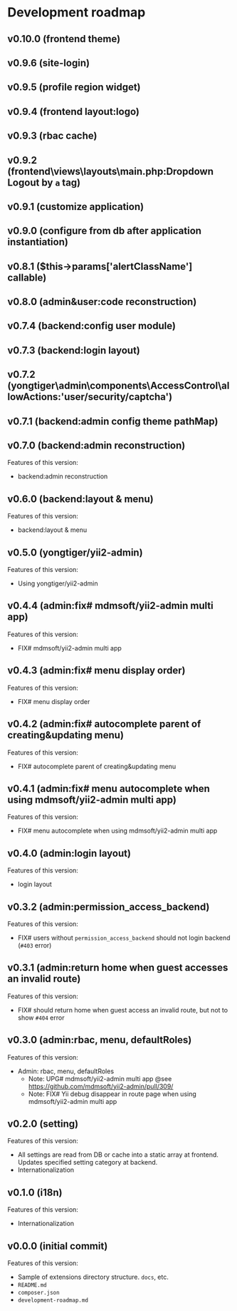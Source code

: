 # Development roadmap

## v0.10.0 (frontend theme)


## v0.9.6 (site-login)


## v0.9.5 (profile region widget)


## v0.9.4 (frontend layout:logo)


## v0.9.3 (rbac cache)


## v0.9.2 (frontend\views\layouts\main.php:Dropdown Logout by `a` tag)


## v0.9.1 (customize application)


## v0.9.0 (configure from db after application instantiation)


## v0.8.1 ($this->params['alertClassName'] callable)


## v0.8.0 (admin&user:code reconstruction)


## v0.7.4 (backend:config user module)


## v0.7.3 (backend:login layout)


## v0.7.2 (yongtiger\admin\components\AccessControl\allowActions:'user/security/captcha')


## v0.7.1 (backend:admin config theme pathMap)


## v0.7.0 (backend:admin reconstruction)

Features of this version:

* backend:admin reconstruction


## v0.6.0 (backend:layout & menu)

Features of this version:

* backend:layout & menu


## v0.5.0 (yongtiger/yii2-admin)

Features of this version:

* Using yongtiger/yii2-admin


## v0.4.4 (admin:fix# mdmsoft/yii2-admin multi app)

Features of this version:

* FIX# mdmsoft/yii2-admin multi app


## v0.4.3 (admin:fix# menu display order)

Features of this version:

* FIX# menu display order


## v0.4.2 (admin:fix# autocomplete parent of creating&updating menu)

Features of this version:

* FIX# autocomplete parent of creating&updating menu


## v0.4.1 (admin:fix# menu autocomplete when using mdmsoft/yii2-admin multi app)

Features of this version:

* FIX# menu autocomplete when using mdmsoft/yii2-admin multi app


## v0.4.0 (admin:login layout)

Features of this version:

* login layout


## v0.3.2 (admin:permission_access_backend)

Features of this version:

* FIX# users without `permission_access_backend` should not login backend (`#403` error)


## v0.3.1 (admin:return home when guest accesses an invalid route)

Features of this version:

* FIX# should return home when guest access an invalid route, but not to show `#404` error


## v0.3.0 (admin:rbac, menu, defaultRoles)

Features of this version:

* Admin: rbac, menu, defaultRoles
  - Note: UPG# mdmsoft/yii2-admin multi app @see https://github.com/mdmsoft/yii2-admin/pull/309/
  - Note: FIX# Yii debug disappear in route page when using mdmsoft/yii2-admin multi app


## v0.2.0 (setting)

Features of this version:

* All settings are read from DB or cache into a static array at frontend. Updates specified setting category at backend.
* Internationalization


## v0.1.0 (i18n)

Features of this version:

* Internationalization


## v0.0.0 (initial commit)

Features of this version:

* Sample of extensions directory structure. `docs`, etc.
* `README.md`
* `composer.json`
* `development-roadmap.md`
